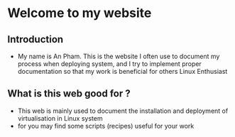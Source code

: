 # Welcome to my website

## Introduction 
- My name is An Pham. This is the website I often use to document my process when deploying system, and I try to implement proper documentation so that my work is beneficial for others Linux Enthusiast

## What is this web good for ?
- This web is mainly used to document the installation and deployment of virtualisation in Linux system 
- for you may find some scripts (recipes) useful for your work






